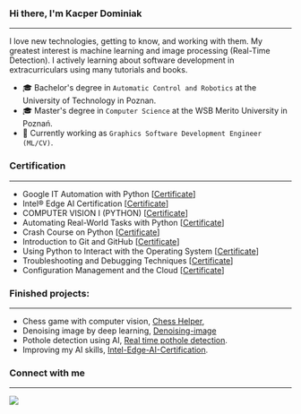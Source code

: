 ### Hi there, I'm Kacper Dominiak
----
I love new technologies, getting to know, and working with them. My greatest interest is machine learning and image processing (Real-Time Detection). I actively learning about software development in extracurriculars using many tutorials and books.

- 🎓 Bachelor's degree in  `Automatic Control and Robotics` at the University of Technology in Poznan.
- 🎓 Master's degree in  `Computer Science` at the  WSB Merito University in Poznań.
- 💼 Currently working as `Graphics Software Development Engineer (ML/CV)`.

### Certification 
---
* Google IT Automation with Python [[Certificate](https://www.coursera.org/account/accomplishments/specialization/certificate/4F888M2WZHSA)]
* Intel® Edge AI Certification [[Certificate](https://www.credly.com/badges/77560e47-1343-47e1-b38f-41d1634b428a?source=linked_in_profile)]
* COMPUTER VISION I (PYTHON) [[Certificate](https://courses.opencv.org/certificates/d96c9599a023446a8d629b8e35a25470)]
* Automating Real-World Tasks with Python [[Certificate](https://www.coursera.org/account/accomplishments/certificate/L3A5RZZP5KJ2)]
* Crash Course on Python [[Certificate](https://www.coursera.org/account/accomplishments/certificate/K9ZASNQ4CNSW)]
* Introduction to Git and GitHub [[Certificate](https://www.coursera.org/account/accomplishments/certificate/57NH8AR79E3G)]
* Using Python to Interact with the Operating System [[Certificate](https://www.coursera.org/account/accomplishments/certificate/U8RP6YJY5KNM)]
* Troubleshooting and Debugging Techniques [[Certificate](https://www.coursera.org/account/accomplishments/verify/MMN7B46AWGGS)]
* Configuration Management and the Cloud [[Certificate](https://www.coursera.org/account/accomplishments/certificate/CU4MSNVCNRRE)]

### Finished projects:
----
 - Chess game with computer vision, [Chess Helper](https://github.com/kdominiaq/Chess_Helper),
 - Denoising image by deep learning, [Denoising-image](https://github.com/kdominiaq/Denoising-image)
 - Pothole detection using AI, [Real time pothole detection](https://github.com/kdominiaq/Real-time-pothole-detection).
 - Improving my AI skills, [Intel-Edge-AI-Certification](https://github.com/kdominiaq/Intel-Edge-AI-Certification).
 
### Connect with me
---
[![](https://camo.githubusercontent.com/b69828fc49d6167108b8fa659f4d9a4a94e021bc89ae7a89363bec1a6aa6790a/68747470733a2f2f696d672e736869656c64732e696f2f62616467652f6c696e6b6564696e2d2532333132313030452e7376673f267374796c653d666f722d7468652d6261646765266c6f676f3d6c696e6b6564696e266c6f676f436f6c6f723d776869746526636f6c6f723d626c61636b)](https://pl.linkedin.com/in/kacper-dominiak?trk=public_profile_browsemap)
